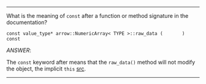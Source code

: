 
------------------------------------------------------------

What is the meaning of `const` after a function or method signature in the
documentation?

```
const value_type* arrow::NumericArray< TYPE >::raw_data (       )   const
```

_ANSWER_:

The `const` keyword after means that the `raw_data()` method will not modify the
object, the implicit `this`
[src](https://stackoverflow.com/a/15999170/2681019).

------------------------------------------------------------


